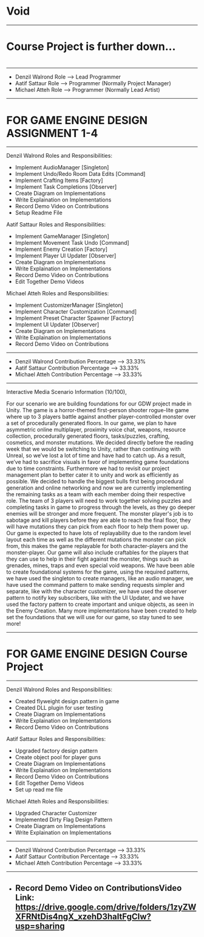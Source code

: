 # Void
------------------------------------------------------------------------------
#
# Course Project is further down...
#
------------------------------------------------------------------------------
+ Denzil Walrond Role     -->     Lead Programmer
+ Aatif Sattaur Role      -->     Programmer (Normally Project Manager)
+ Michael Atteh Role      -->     Programmer (Normally Lead Artist)
------------------------------------------------------------------------------
# FOR GAME ENGINE DESIGN ASSIGNMENT 1-4
------------------------------------------------------------------------------
Denzil Walrond Roles and Responsibilities:
+ Implement AudioManager                  [Singleton]
+ Implement Undo/Redo Room Data Edits     [Command]
+ Implement Crafting Items                [Factory]
+ Implement Task Completions              [Observer]
+ Create Diagram on Implementations
+ Write Explaination on Implementations
+ Record Demo Video on Contributions
+ Setup Readme File

Aatif Sattaur Roles and Responsibilities:
+ Implement GameManager                   [Singleton]
+ Implement Movement Task Undo            [Command]
+ Implement Enemy Creation                [Factory]
+ Implement Player UI Updater             [Observer]
+ Create Diagram on Implementations
+ Write Explaination on Implementations
+ Record Demo Video on Contributions
+ Edit Together Demo Videos

Michael Atteh Roles and Responsibilities:
+ Implement CustomizerManager             [Singleton]
+ Implement Character Customization       [Command]
+ Implement Preset Character Spawner      [Factory]
+ Implement UI Updater                    [Observer]
+ Create Diagram on Implementations
+ Write Explaination on Implementations
+ Record Demo Video on Contributions
------------------------------------------------------------------------------
+ Denzil Walrond Contribution Percentage   -->    33.33%
+ Aatif Sattaur Contribution Percentage    -->    33.33%
+ Michael Atteh Contribution Percentage    -->    33.33%
------------------------------------------------------------------------------
Interactive Media Scenario Information (10/100),

For our scenario we are building foundations for our GDW project made 
in Unity. The game is a horror-themed first-person shooter rogue-lite 
game where up to 3 players battle against another player-controlled 
monster over a set of procedurally generated floors. In our game, we 
plan to have asymmetric online multiplayer, proximity voice chat, 
weapons, resource collection, procedurally generated floors, 
tasks/puzzles, crafting, cosmetics, and monster mutations. We decided 
directly before the reading week that we would be switching to Unity, 
rather than continuing with Unreal, so we’ve lost a lot of time and 
have had to catch up. As a result, we’ve had to sacrifice visuals in 
favor of implementing game foundations due to time constraints. 
Furthermore we had to revisit our project management plan to better 
cater it to unity and work as efficiently as possible. We decided to 
handle the biggest bulls first being procedural generation and online
networking and now we are currently implementing the remaining tasks as
a team with each member doing their respective role. The team of 3 players
will need to work together solving puzzles and completing tasks in game to
progress through the levels, as they go deeper enemies will be stronger and 
more frequent. The monster player's job is to sabotage and kill players 
before they are able to reach the final floor, they will have mutations 
they can pick from each floor to help them power up. Our game is expected to 
have lots of replayability due to the random level layout each time as well 
as the different mutations the monster can pick from, this makes the game 
replayable for both character-players and the monster-player. Our game will 
also include craftables for the players that they can use to help in their 
fight against the monster, things such as grenades, mines, traps and even 
special void weapons. We have been able to create foundational systems for 
the game, using the required patterns, we have used the singleton to create 
managers, like an audio manager, we have used the command pattern to make sending 
requests simpler and separate, like with the character customizer, we 
have used the observer pattern to notify key subscribers, like with the 
UI Updater, and we have used the factory pattern to create important and 
unique objects, as seen in the Enemy Creation. Many more implementations 
have been created to help set the foundations that we will use for
our game, so stay tuned to see more!

------------------------------------------------------------------------------
# FOR GAME ENGINE DESIGN Course Project
------------------------------------------------------------------------------
Denzil Walrond Roles and Responsibilities:
+ Created flyweight design pattern in game
+ Created DLL plugin for user testing             
+ Create Diagram on Implementations
+ Write Explaination on Implementations
+ Record Demo Video on Contributions

Aatif Sattaur Roles and Responsibilities:
+ Upgraded factory design pattern
+ Create object pool for player guns     
+ Create Diagram on Implementations
+ Write Explaination on Implementations
+ Record Demo Video on Contributions
+ Edit Together Demo Videos
+ Set up read me file

Michael Atteh Roles and Responsibilities:
+ Upgraded Character Customizer
+ Implemented Dirty Flag Design Pattern
+ Create Diagram on Implementations
+ Write Explaination on Implementations
------------------------------------------------------------------------------
+ Denzil Walrond Contribution Percentage   -->    33.33%
+ Aatif Sattaur Contribution Percentage    -->    33.33%
+ Michael Atteh Contribution Percentage    -->    33.33%
------------------------------------------------------------------------------
+ Record Demo Video on ContributionsVideo Link: https://drive.google.com/drive/folders/1zyZWXFRNtDis4ngX_xzehD3haltFgCIw?usp=sharing
  ------------------------------------------------------------------------------